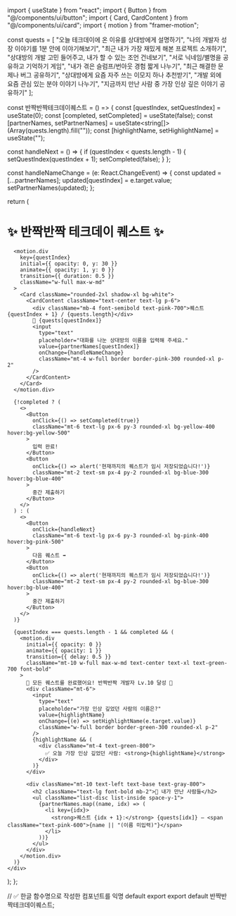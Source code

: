 import { useState } from "react";
import { Button } from "@/components/ui/button";
import { Card, CardContent } from "@/components/ui/card";
import { motion } from "framer-motion";

const quests = [
  "오늘 테크데이에 온 이유를 상대방에게 설명하기",
  "나의 개발자 성장 이야기를 1분 안에 이야기해보기",
  "최근 내가 가장 재밌게 해본 프로젝트 소개하기",
  "상대방의 개발 고민 들어주고, 내가 할 수 있는 조언 건네보기",
  "서로 닉네임/별명을 공유하고 기억하기 게임",
  "내가 겪은 슬럼프/번아웃 경험 짧게 나누기",
  "최근 해결한 문제나 버그 공유하기",
  "상대방에게 요즘 자주 쓰는 이모지 하나 추천받기",
  "개발 외에 요즘 관심 있는 분야 이야기 나누기",
  "지금까지 만난 사람 중 가장 인상 깊은 이야기 공유하기"
];

const 반짝반짝테크데이퀘스트 = () => {
  const [questIndex, setQuestIndex] = useState(0);
  const [completed, setCompleted] = useState(false);
  const [partnerNames, setPartnerNames] = useState<string[]>(Array(quests.length).fill(""));
  const [highlightName, setHighlightName] = useState("");

  const handleNext = () => {
    if (questIndex < quests.length - 1) {
      setQuestIndex(questIndex + 1);
      setCompleted(false);
    }
  };

  const handleNameChange = (e: React.ChangeEvent<HTMLInputElement>) => {
    const updated = [...partnerNames];
    updated[questIndex] = e.target.value;
    setPartnerNames(updated);
  };

  return (
    <div className="min-h-screen flex flex-col items-center justify-center bg-gradient-to-br from-yellow-50 to-pink-100 p-4">
      <h1 className="text-3xl md:text-5xl font-bold mb-6 text-center text-yellow-600">✨ 반짝반짝 테크데이 퀘스트 ✨</h1>

      <motion.div
        key={questIndex}
        initial={{ opacity: 0, y: 30 }}
        animate={{ opacity: 1, y: 0 }}
        transition={{ duration: 0.5 }}
        className="w-full max-w-md"
      >
        <Card className="rounded-2xl shadow-xl bg-white">
          <CardContent className="text-center text-lg p-6">
            <div className="mb-4 font-semibold text-pink-700">퀘스트 {questIndex + 1} / {quests.length}</div>
            🧩 {quests[questIndex]}
            <input
              type="text"
              placeholder="대화를 나눈 상대방의 이름을 입력해 주세요."
              value={partnerNames[questIndex]}
              onChange={handleNameChange}
              className="mt-4 w-full border border-pink-300 rounded-xl p-2"
            />
          </CardContent>
        </Card>
      </motion.div>

      {!completed ? (
        <>
          <Button
            onClick={() => setCompleted(true)}
            className="mt-6 text-lg px-6 py-3 rounded-xl bg-yellow-400 hover:bg-yellow-500"
          >
            입력 완료!
          </Button>
          <Button
            onClick={() => alert('현재까지의 퀘스트가 임시 저장되었습니다!')}
            className="mt-2 text-sm px-4 py-2 rounded-xl bg-blue-300 hover:bg-blue-400"
          >
            중간 제출하기
          </Button>
        </>
      ) : (
        <>
          <Button
            onClick={handleNext}
            className="mt-6 text-lg px-6 py-3 rounded-xl bg-pink-400 hover:bg-pink-500"
          >
            다음 퀘스트 ➡️
          </Button>
          <Button
            onClick={() => alert('현재까지의 퀘스트가 임시 저장되었습니다!')}
            className="mt-2 text-sm px-4 py-2 rounded-xl bg-blue-300 hover:bg-blue-400"
          >
            중간 제출하기
          </Button>
        </>
      )}

      {questIndex === quests.length - 1 && completed && (
        <motion.div
          initial={{ opacity: 0 }}
          animate={{ opacity: 1 }}
          transition={{ delay: 0.5 }}
          className="mt-10 w-full max-w-md text-center text-xl text-green-700 font-bold"
        >
          🎉 모든 퀘스트를 완료했어요! 반짝반짝 개발자 Lv.10 달성 🎉
          <div className="mt-6">
            <input
              type="text"
              placeholder="가장 인상 깊었던 사람의 이름은?"
              value={highlightName}
              onChange={(e) => setHighlightName(e.target.value)}
              className="w-full border border-green-300 rounded-xl p-2"
            />
            {highlightName && (
              <div className="mt-4 text-green-800">
                ✅ 오늘 가장 인상 깊었던 사람: <strong>{highlightName}</strong>
              </div>
            )}
          </div>

          <div className="mt-10 text-left text-base text-gray-800">
            <h2 className="text-lg font-bold mb-2">📝 내가 만난 사람들</h2>
            <ul className="list-disc list-inside space-y-1">
              {partnerNames.map((name, idx) => (
                <li key={idx}>
                  <strong>퀘스트 {idx + 1}:</strong> {quests[idx]} — <span className="text-pink-600">{name || "(이름 미입력)"}</span>
                </li>
              ))}
            </ul>
          </div>
        </motion.div>
      )}
    </div>
  );
};

// ✅ 한글 함수명으로 작성한 컴포넌트를 익명 default export
export default 반짝반짝테크데이퀘스트;
